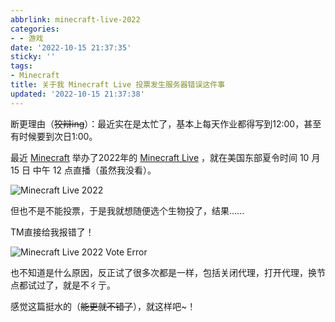 ```yaml
---
abbrlink: minecraft-live-2022
categories:
- - 游戏
date: '2022-10-15 21:37:35'
sticky: ''
tags:
- Minecraft
title: 关于我 Minecraft Live 投票发生服务器错误这件事
updated: '2022-10-15 21:37:38'
---
```

断更理由（~~狡辩ing~~）：最近实在是太忙了，基本上每天作业都得写到12:00，甚至有时候要到次日1:00。

最近 [Minecraft](https://www.minecraft.net/ "Minecraft") 举办了2022年的 [Minecraft Live](https://www.minecraft.net/zh-hans/live) ，就在美国东部夏令时间 10 月 15 日 中午 12 点直播（虽然我没看）。

![Minecraft Live 2022](https://cdn.off.cx/pic/minecraft-live-2022.png "Minecraft Live 2022")

但也不是不能投票，于是我就想随便选个生物投了，结果......

TM直接给我报错了！

![Minecraft Live 2022 Vote Error](https://cdn.off.cx/pic/mc-live-2022-vote.png "Minecraft Live 2022 Vote Error")

也不知道是什么原因，反正试了很多次都是一样，包括关闭代理，打开代理，换节点都试过了，就是不彳亍。

感觉这篇挺水的（~~能更就不错了~~），就这样吧~！
